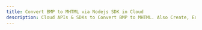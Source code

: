 ---title: Convert BMP to MHTML via Nodejs SDK in Clouddescription: Cloud APIs & SDKs to Convert BMP to MHTML. Also Create, Edit & Render Microsoft Word & OpenOffice documents in the Cloud.---